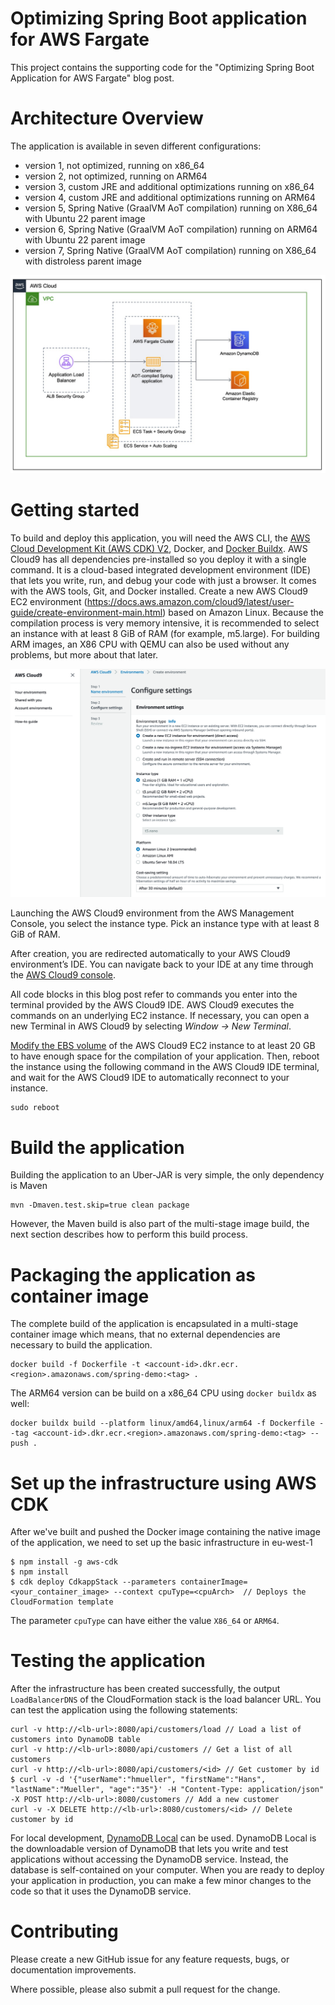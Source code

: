 # Optimizing Spring Boot application for AWS Fargate

This project contains the supporting code for the "Optimizing Spring Boot Application for AWS Fargate" blog post. 

# Architecture Overview

The application is available in seven different configurations:

* version 1, not optimized, running on x86_64
* version 2, not optimized, running on ARM64
* version 3, custom JRE and additional optimizations running on x86_64
* version 4, custom JRE and additional optimizations running on ARM64
* version 5, Spring Native (GraalVM AoT compilation) running on X86_64 with Ubuntu 22 parent image
* version 6, Spring Native (GraalVM AoT compilation) running on ARM64 with Ubuntu 22 parent image
* version 7, Spring Native (GraalVM AoT compilation) running on X86_64 with distroless parent image

![infrastructure-overview](images/SpringBoot_example_architecture.png)

# Getting started

To build and deploy this application, you will need the AWS CLI, the [AWS Cloud Development Kit (AWS CDK) V2](https://github.com/aws/aws-cdk), Docker, and [Docker Buildx](https://docs.docker.com/buildx/working-with-buildx/). AWS Cloud9 has all dependencies pre-installed so you deploy it with a single command. It is a cloud-based integrated development environment (IDE) that lets you write, run, and debug your code with just a browser. It comes with the AWS tools, Git, and Docker installed.
Create a new AWS Cloud9 EC2 environment (https://docs.aws.amazon.com/cloud9/latest/user-guide/create-environment-main.html) based on Amazon Linux. Because the compilation process is very memory intensive, it is recommended to select an instance with at least 8 GiB of RAM (for example, m5.large). For building ARM images, an X86 CPU with QEMU can also be used without any problems, but more about that later.

![infrastructure-overview](images/cloud9.png)

Launching the AWS Cloud9 environment from the AWS Management Console, you select the instance type. Pick an instance type with at least 8 GiB of RAM.

After creation, you are redirected automatically to your AWS Cloud9 environment’s IDE. You can navigate back to your IDE at any time through the [AWS Cloud9 console](https://signin.aws.amazon.com/signin?redirect_uri=https%3A%2F%2Fconsole.aws.amazon.com%2Fcloud9%2Fhome%3Fstate%3DhashArgs%2523%26isauthcode%3Dtrue&client_id=arn%3Aaws%3Aiam%3A%3A015428540659%3Auser%2Fcloud9&forceMobileApp=0&code_challenge=C-AufLUePBN22yMIphjlu96ObOBadc9Z0hK3poSCveQ&code_challenge_method=SHA-256).

All code blocks in this blog post refer to commands you enter into the terminal provided by the AWS Cloud9 IDE. AWS Cloud9 executes the commands on an underlying EC2 instance. If necessary, you can open a new Terminal in AWS Cloud9 by selecting *Window → New Terminal*.

[Modify the EBS volume](https://docs.aws.amazon.com/AWSEC2/latest/UserGuide/requesting-ebs-volume-modifications.html#modify-ebs-volume) of the AWS Cloud9 EC2 instance to at least 20 GB to have enough space for the compilation of your application. Then, reboot the instance using the following command in the AWS Cloud9 IDE terminal, and wait for the AWS Cloud9 IDE to automatically reconnect to your instance.

```
sudo reboot
```

# Build the application

Building the application to an Uber-JAR is very simple, the only dependency is Maven

```
mvn -Dmaven.test.skip=true clean package
```

However, the Maven build is also part of the multi-stage image build, the next section describes how to perform this build process.

# Packaging the application as container image

The complete build of the application is encapsulated in a multi-stage container image which means, that no external dependencies are necessary to build the application. 

```
docker build -f Dockerfile -t <account-id>.dkr.ecr.<region>.amazonaws.com/spring-demo:<tag> .
```

The ARM64 version can be build on a x86_64 CPU using `docker buildx` as well:

```
docker buildx build --platform linux/amd64,linux/arm64 -f Dockerfile --tag <account-id>.dkr.ecr.<region>.amazonaws.com/spring-demo:<tag> --push .
```

# Set up the infrastructure using AWS CDK

After we've built and pushed the Docker image containing the native image of the application, we need to set up the basic infrastructure in eu-west-1

```
$ npm install -g aws-cdk
$ npm install
$ cdk deploy CdkappStack --parameters containerImage=<your_container_image> --context cpuType=<cpuArch>  // Deploys the CloudFormation template
```

The parameter `cpuType` can have either the value `X86_64` or `ARM64`.

# Testing the application

After the infrastructure has been created successfully, the output `LoadBalancerDNS` of the CloudFormation stack is the load balancer URL. You can test the application using the following statements:

```
curl -v http://<lb-url>:8080/api/customers/load // Load a list of customers into DynamoDB table
curl -v http://<lb-url>:8080/api/customers // Get a list of all customers
curl -v http://<lb-url>:8080/api/customers/<id> // Get customer by id
$ curl -v -d '{"userName":"hmueller", "firstName":"Hans", "lastName":"Mueller", "age":"35"}' -H "Content-Type: application/json" -X POST http://<lb-url>:8080/customers // Add a new customer
curl -v -X DELETE http://<lb-url>:8080/customers/<id> // Delete customer by id

```

For local development, [DynamoDB Local](https://docs.aws.amazon.com/amazondynamodb/latest/developerguide/DynamoDBLocal.html) can be used. DynamoDB Local is the downloadable version of DynamoDB that lets you write and test applications without accessing the DynamoDB service. Instead, the database is self-contained on your computer. When you are ready to deploy your application in production, you can make a few minor changes to the code so that it uses the DynamoDB service.


# Contributing

Please create a new GitHub issue for any feature requests, bugs, or documentation improvements.

Where possible, please also submit a pull request for the change.
